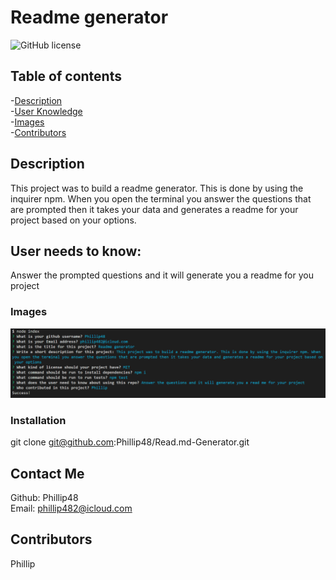 
# Readme generator  
![GitHub license](https://img.shields.io/badge/license-MIT-blue.svg)  
  
## Table of contents   
-[Description](#Description)  
-[User Knowledge](#User-needs-to-know:)  
-[Images](#Images)  
-[Contributors](#Contributors)  

## Description  
This project was to build a readme generator. This is done by using the inquirer npm. When you open the terminal you answer the questions that are prompted then it takes your data and generates a readme for your project based on your options.

## User needs to know:  
Answer the prompted questions and it will generate you a readme for you project

### Images  
![Img 1](./img/readmegenerator.png)  

### Installation   
git clone git@github.com:Phillip48/Read.md-Generator.git  

## Contact Me  
Github: Phillip48  
Email: phillip482@icloud.com  

## Contributors  
Phillip  

  
